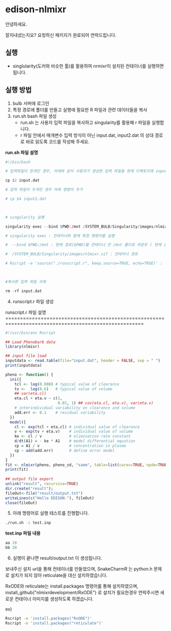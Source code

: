 # edison-nlmixr

안녕하세요.

 

잘지내셨는지요? 요청하신 패키지가 완료되어 연락드립니다.

 

## 실행

- singlularity(도커와 비슷한 툴)를 활용하여 nrmixr이 설치된 컨테이너를 실행하면 됩니다.

## 실행 방법

1. bulb 서버에 로그인
2. 특정 경로에 폴더를 만들고 실행에 필요한 R 파일과 관련 데이터들을 복사
3. run.sh bash 파일 생성
    - run.sh 는 사용자 입력 파일을 복사하고 singularity를 활용해 r 파일을 실행합니다. 
    - r 파일 안에서 매개변수 입력 방식이 아닌 input.dat, input2.dat 의 상대 경로로 바로 읽도록 코드를 작성해 주세요.

**run.sh 파일 설명**

```r
#!/bin/bash

# 입력파일이 한개인 경우, 아래와 같이 사용자가 생성한 입력 파일을 현재 디렉토리에 input.dat 로 저장

cp $2 input.dat    

# 입력 파일이 두개인 경우 아래 명령어 추가 

# cp $4 input2.dat

 

# singularity 실행 

singularity exec --bind $PWD:/mnt /SYSTEM_BULB/Singularity/images/nlmixr.sif Rscript -e 'source("./runscript.r", keep.source=TRUE, echo=TRUE)'

# singularity exec : 컨테이너와 함께 특정 명령어를 실행 

#  --bind $PWD:/mnt : 현재 경로($PWD)를 컨테이너 안 /mnt 폴더로 마운트 ( 현재 경로에 있는 파일들을 컨테이너 안에서 사용할 수 있도록 함)

#  /SYSTEM_BULB/Singularity/images/nlmixr.sif : 컨테이너 경로

# Rscript -e 'source("./runscript.r", keep.source=TRUE, echo=TRUE)' : 컨테이너에서 실행해야하는 명령어

 

#복사한 입력 파일 삭제

rm -rf input.dat
```

4. runscript.r  파일 생성 

runscript.r 파일 설명 =====================================================================================================

```r
#!/usr/bin/env Rscript

## Load Phenobarb data
library(nlmixr)

## input file load 
inputdata <- read.table(file="input.dat", header = FALSE, sep = " ")
print(inputdata)

pheno <- function() {
  ini({
    tcl <- log(0.008) # typical value of clearance
    tv <-  log(0.6)   # typical value of volume
    ## var(eta.cl)
    eta.cl + eta.v ~ c(1,
                       0.01, 1) ## cov(eta.cl, eta.v), var(eta.v)
    # interindividual variability on clearance and volume
    add.err <- 0.1    # residual variability
  })
  model({
    cl <- exp(tcl + eta.cl) # individual value of clearance
    v <- exp(tv + eta.v)    # individual value of volume
    ke <- cl / v            # elimination rate constant
    d/dt(A1) = - ke * A1    # model differential equation
    cp = A1 / v             # concentration in plasma
    cp ~ add(add.err)       # define error model
  })
}
fit <- nlmixr(pheno, pheno_sd, "saem", table=list(cwres=TRUE, npde=TRUE))
print(fit)
 
## output file export 
unlink("result", recursive=TRUE)
dir.create("result");
fileOut<-file("result/output.txt")
writeLines(c("Hello EDISON."), fileOut)
close(fileOut)
```

5. 아래 명령어로 실행 테스트를 진행합니다.

```bash
./run.sh -i test.inp
```

**test.inp 파일 내용**

```r
aa 10
bb 20
```
 
6. 실행이 끝나면 result/output.txt 이 생성됩니다.

보내주신 설치 url을 통해 컨테이너를 만들었으며, SnakeCharmR 는 python.h 문제로 설치가 되지 않아 reticulate을 대신 설치하였습니다.

RxODE와 reticulate는 install.packages 명령어를 통해 설치하였으며, install_github("nlmixrdevelopment/RxODE") 로 설치가 필요한경우 연락주시면 새로운 컨테이너 이미지를 생성하도록 하겠습니다.

ex) 

```bash
Rscript -e 'install.packages("RxODE")'
Rscript -e 'install.packages("reticulate")'
```
 

